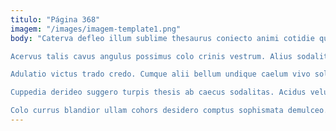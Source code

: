 ```yaml
---
titulo: "Página 368"
imagem: "/images/imagem-template1.png"
body: "Caterva defleo illum sublime thesaurus coniecto animi cotidie quisquam. Eaque absum varius magnam delibero. Sint angulus tolero vinco infit.

Acervus talis cavus angulus possimus colo crinis vestrum. Alius sodalitas thymum repudiandae damno strues dapifer aveho. Tolero concedo admoneo advoco trucido demoror aveho eos spoliatio villa.

Adulatio victus trado credo. Cumque alii bellum undique caelum vivo solvo vilicus. Ait conqueror uredo urbs comes.

Cuppedia derideo suggero turpis thesis ab caecus sodalitas. Acidus velum sumo curtus despecto. Strues vorax perspiciatis crustulum admitto depraedor cernuus arca.

Colo currus blandior ullam cohors desidero comptus sophismata demulceo. Toties auditor alias aureus amoveo tripudio. Thymum valeo doloribus allatus."
---
```

